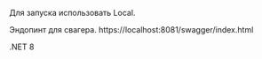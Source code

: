 Для запуска использовать Local.

Эндопинт для свагера.
https://localhost:8081/swagger/index.html

.NET 8

